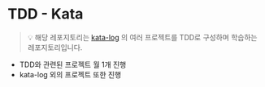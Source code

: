 # TDD - Kata
> 💡 해당 레포지토리는 [kata-log](https://kata-log.rocks/solid-principles) 의 여러 프로젝트를 TDD로 구성하며 학습하는 레포지토리입니다.

- TDD와 관련된 프로젝트 월 1개 진행
- kata-log 외의 프로젝트 또한 진행